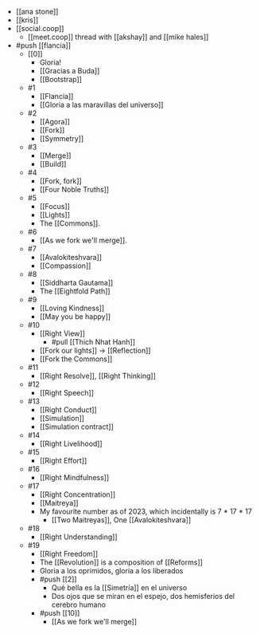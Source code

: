 - [[ana stone]]
- [[kris]]
- [[social.coop]]
  - [[meet.coop]] thread with [[akshay]] and [[mike hales]]
- #push [[flancia]]
  - [[0]]
    - Gloria!
    - [[Gracias a Buda]]
    - [[Bootstrap]]
  - #1
    - [[Flancia]]
    - [[Gloria a las maravillas del universo]]
  - #2
    - [[Agora]]
    - [[Fork]]
    - [[Symmetry]]
  - #3
    - [[Merge]]
    - [[Build]]
  - #4
    - [[Fork, fork]]
    - [[Four Noble Truths]]
  - #5
    - [[Focus]]
    - [[Lights]]
    - The [[Commons]].
  - #6
    - [[As we fork we'll merge]].
  - #7
    - [[Avalokiteshvara]]
    - [[Compassion]]
  - #8
    - [[Siddharta Gautama]]
    - The [[Eightfold Path]]
  - #9
    - [[Loving Kindness]]
    - [[May you be happy]]
  - #10
    - [[Right View]]
      - #pull [[Thich Nhat Hanh]]
    - [[Fork our lights]] -> [[Reflection]]
    - [[Fork the Commons]]
  - #11
    - [[Right Resolve]], [[Right Thinking]]
  - #12
    - [[Right Speech]]
  - #13
    - [[Right Conduct]]
    - [[Simulation]]
    - [[Simulation contract]]
  - #14
    - [[Right Livelihood]]
  - #15
    - [[Right Effort]]
  - #16
    - [[Right Mindfulness]]
  - #17
    - [[Right Concentration]]
    - [[Maitreya]]
    - My favourite number as of 2023, which incidentally is 7 * 17 * 17
      - [[Two Maitreyas]], One [[Avalokiteshvara]]
  - #18
    - [[Right Understanding]]
  - #19 
    - [[Right Freedom]]
    - The [[Revolution]] is a composition of [[Reforms]]
    - Gloria a los oprimidos, gloria a los liberados
    - #push [[2]]
      - Qué bella es la [[Simetría]] en el universo
      - Dos ojos que se miran en el espejo, dos hemisferios del cerebro humano
    - #push [[10]]
      - [[As we fork we'll merge]]
